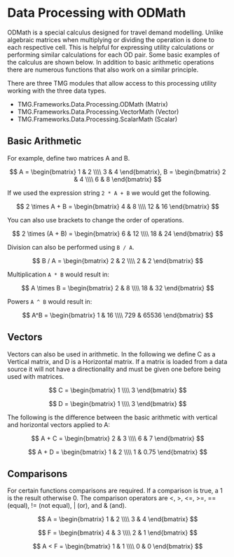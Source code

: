 # Data Processing with ODMath

ODMath is a special calculus designed for travel demand modelling. Unlike algebraic matrices when multiplying or dividing the operation is done to each respective cell. This is helpful for expressing utility calculations or performing similar calculations for each OD pair. Some basic examples of the calculus are shown below. In addition to basic arithmetic operations there are numerous functions that also work on a similar principle.

There are three TMG modules that allow access to this processing utility working with the three data types.

* TMG.Frameworks.Data.Processing.ODMath (Matrix)
* TMG.Frameworks.Data.Processing.VectorMath (Vector)
* TMG.Frameworks.Data.Processing.ScalarMath (Scalar)

## Basic Arithmetic

For example, define two matrices A and B.


$$ 
A = \begin{bmatrix}
      1 & 2          \\\\
      3 & 4
\end{bmatrix},
B = \begin{bmatrix}
    2 & 4          \\\\
    6 & 8
\end{bmatrix} 
$$


If we used the expression string `2 * A + B` we would get the following.


$$
2 \times A + B = \begin{bmatrix}
    4 & 8          \\\\
    12 & 16
\end{bmatrix} 
$$

You can also use brackets to change the order of operations.


$$
2 \times (A + B) = \begin{bmatrix}
   6 & 12          \\\\
   18 & 24
\end{bmatrix} 
$$

Division can also be performed using `B / A`.


$$
B / A = \begin{bmatrix}
    2 & 2          \\\\
    2 & 2
\end{bmatrix} 
$$

Multiplication `A * B` would result in:


$$
A \times B = \begin{bmatrix}
    2 & 8          \\\\
    18 & 32
\end{bmatrix} 
$$

Powers `A ^ B` would result in:


$$
A^B = \begin{bmatrix}
    1 & 16          \\\\
   729 & 65536
\end{bmatrix} 
$$

## Vectors

Vectors can also be used in arithmetic.  In the following we define C as a Vertical matrix, and D is a Horizontal matrix.  If a matrix is loaded from a data source it will not have a directionality and must be given one before being used with matrices.


$$
C =
\begin{bmatrix}
    1 \\\\
   3
 \end{bmatrix} 
$$


$$
D =
 \begin{bmatrix}
   1 \\\\
    3
\end{bmatrix} 
$$

The following is the difference between the basic arithmetic with vertical and horizontal vectors applied to A:


$$
A + C =
\begin{bmatrix}
  2 & 3 \\\\
  6 & 7
\end{bmatrix} 
$$


$$
A + D =
\begin{bmatrix}
  1 & 2 \\\\
  1 & 0.75
\end{bmatrix} 
$$

## Comparisons

For certain functions comparisons are required.  If a comparison is true, a 1 is the result otherwise 0.
The comparison operators are <, >, <=, >=, == (equal), != (not equal), | (or), and & (and).


$$
A = \begin{bmatrix}
       1 & 2          \\\\
       3 & 4
\end{bmatrix} 
$$


$$
 F = 
\begin{bmatrix}
  4 & 3 \\\\
  2 & 1
\end{bmatrix} 
$$


$$
A < F =
  \begin{bmatrix}
    1 & 1 \\\\
    0 & 0
  \end{bmatrix} 
$$

